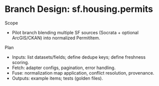 # Branch Design: sf.housing.permits

Scope
- Pilot branch blending multiple SF sources (Socrata + optional ArcGIS/CKAN) into normalized PermitItem.

Plan
- Inputs: list datasets/fields; define dedupe keys; define freshness scoring.
- Fetch: adapter configs, pagination, error handling.
- Fuse: normalization map application, conflict resolution, provenance.
- Outputs: example items; tests (golden files).

